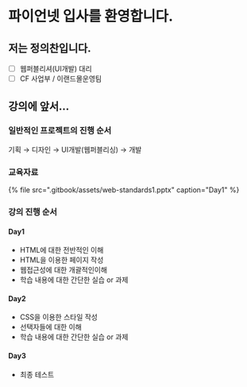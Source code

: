 # 파이언넷 입사를 환영합니다.

## 저는 정의찬입니다.

* [ ] 웹퍼블리셔\(UI개발\) 대리
* [ ] CF 사업부 / 이랜드몰운영팀

## 강의에 앞서...

### 일반적인 프로젝트의 진행 순서

기획 → 디자인 → UI개발\(웹퍼블리싱\) → 개발



### 교육자료

{% file src=".gitbook/assets/web-standards1.pptx" caption="Day1" %}



### 강의 진행 순서

#### Day1

* HTML에 대한 전반적인 이해
* HTML을 이용한 페이지 작성
* 웹접근성에 대한 개괄적인이해
* 학습 내용에 대한 간단한 실습 or 과제

#### Day2

* CSS을 이용한 스타일 작성
* 선택자들에 대한 이해
* 학습 내용에 대한 간단한 실습 or 과제

#### Day3

* 최종 테스트



